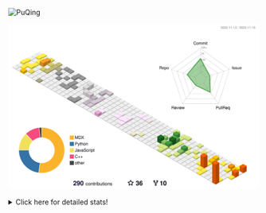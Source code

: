 ![PuQing](https://user-images.githubusercontent.com/27223114/171565019-9a56fae6-b08b-421f-99db-7e830da42371.png)

![](./profile-3d-contrib/profile-season-animate.svg)

<details>
<summary>Click here for detailed stats!</summary>

<!--START_SECTION:waka-->
![Lines of code](https://img.shields.io/badge/From%20Hello%20World%20I%27ve%20Written-868.5%20thousand%20lines%20of%20code-blue)

**🐱 My GitHub Data** 

> 📦 258.3 kB Used in GitHub's Storage 
 > 
> 🏆 263 Contributions in the Year 2023
 > 
> 🚫 Not Opted to Hire
 > 
> 📜 36 Public Repositories 
 > 
> 🔑 27 Private Repositories 
 > 
**I'm an Early 🐤** 

```text
🌞 Morning                505 commits         ████░░░░░░░░░░░░░░░░░░░░░   14.86 % 
🌆 Daytime                1677 commits        ████████████░░░░░░░░░░░░░   49.34 % 
🌃 Evening                386 commits         ███░░░░░░░░░░░░░░░░░░░░░░   11.36 % 
🌙 Night                  831 commits         ██████░░░░░░░░░░░░░░░░░░░   24.45 % 
```


📊 **This Week I Spent My Time On** 

```text
💬 Programming Languages: 
Markdown                 7 hrs 32 mins       ███████████████░░░░░░░░░░   59.51 % 
Python                   3 hrs 21 mins       ███████░░░░░░░░░░░░░░░░░░   26.42 % 
Other                    40 mins             █░░░░░░░░░░░░░░░░░░░░░░░░   05.32 % 
YAML                     33 mins             █░░░░░░░░░░░░░░░░░░░░░░░░   04.43 % 
Text                     20 mins             █░░░░░░░░░░░░░░░░░░░░░░░░   02.69 % 

🔥 Editors: 
Obsidian                 7 hrs 31 mins       ███████████████░░░░░░░░░░   59.27 % 
VS Code                  5 hrs 9 mins        ██████████░░░░░░░░░░░░░░░   40.73 % 

💻 Operating System: 
Windows                  8 hrs 29 mins       █████████████████░░░░░░░░   66.94 % 
Linux                    4 hrs 11 mins       ████████░░░░░░░░░░░░░░░░░   33.06 % 
```


<!--END_SECTION:waka-->
</details>
